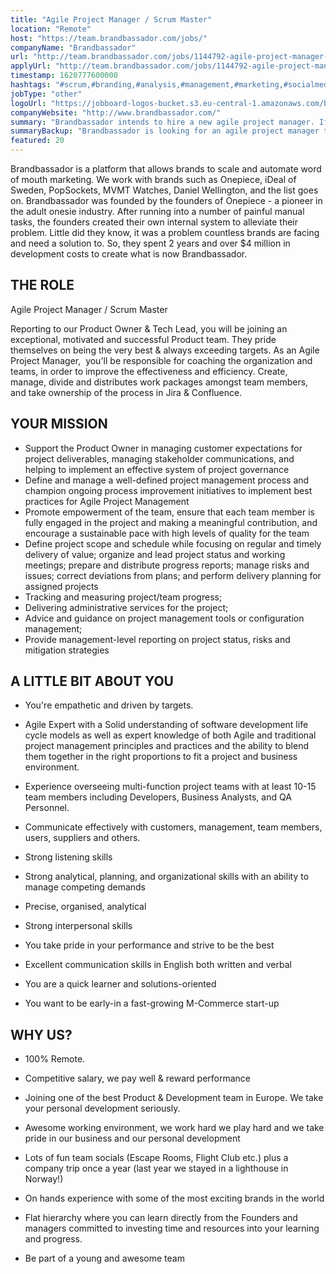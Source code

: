 ```yaml
---
title: "Agile Project Manager / Scrum Master"
location: "Remote"
host: "https://team.brandbassador.com/jobs/"
companyName: "Brandbassador"
url: "http://team.brandbassador.com/jobs/1144792-agile-project-manager-scrum-master"
applyUrl: "http://team.brandbassador.com/jobs/1144792-agile-project-manager-scrum-master/applications/new?"
timestamp: 1620777600000
hashtags: "#scrum,#branding,#analysis,#management,#marketing,#socialmedia,#jira,#office,#English"
jobType: "other"
logoUrl: "https://jobboard-logos-bucket.s3.eu-central-1.amazonaws.com/brandbassador"
companyWebsite: "http://www.brandbassador.com/"
summary: "Brandbassador intends to hire a new agile project manager. If you have 2 years and over $4 million in development costs to create what is now Brandbassador, consider applying."
summaryBackup: "Brandbassador is looking for an agile project manager that has experience in: #scrum, #branding, #analysis."
featured: 20
---
```


Brandbassador is a platform that allows brands to scale and automate word of mouth marketing. We work with brands such as Onepiece, iDeal of Sweden, PopSockets, MVMT Watches, Daniel Wellington, and the list goes on. Brandbassador was founded by the founders of Onepiece - a pioneer in the adult onesie industry. After running into a number of painful manual tasks, the founders created their own internal system to alleviate their problem. Little did they know, it was a problem countless brands are facing and need a solution to. So, they spent 2 years and over $4 million in development costs to create what is now Brandbassador.

## THE ROLE

Agile Project Manager / Scrum Master

Reporting to our Product Owner & Tech Lead, you will be joining an exceptional, motivated and successful Product team. They pride themselves on being the very best & always exceeding targets. As an Agile Project Manager,  you'll be responsible for coaching the organization and teams, in order to improve the effectiveness and efficiency. Create, manage, divide and distributes work packages amongst team members, and take ownership of the process in Jira & Confluence.

## YOUR MISSION

*   Support the Product Owner in managing customer expectations for project deliverables, managing stakeholder communications, and helping to implement an effective system of project governance
*   Define and manage a well-defined project management process and champion ongoing process improvement initiatives to implement best practices for Agile Project Management
*   Promote empowerment of the team, ensure that each team member is fully engaged in the project and making a meaningful contribution, and encourage a sustainable pace with high levels of quality for the team
*   Define project scope and schedule while focusing on regular and timely delivery of value; organize and lead project status and working meetings; prepare and distribute progress reports; manage risks and issues; correct deviations from plans; and perform delivery planning for assigned projects
*   Tracking and measuring project/team progress;
*   Delivering administrative services for the project;
*   Advice and guidance on project management tools or configuration management;
*   Provide management-level reporting on project status, risks and mitigation strategies

## A LITTLE BIT ABOUT YOU

*   You're empathetic and driven by targets.
*   Agile Expert with a Solid understanding of software development life cycle models as well as expert knowledge of both Agile and traditional project management principles and practices and the ability to blend them together in the right proportions to fit a project and business environment.

*   Experience overseeing multi-function project teams with at least 10-15 team members including Developers, Business Analysts, and QA Personnel.
*   Communicate effectively with customers, management, team members, users, suppliers and others.
*   Strong listening skills
*   Strong analytical, planning, and organizational skills with an ability to manage competing demands
*   Precise, organised, analytical
*   Strong interpersonal skills
*   You take pride in your performance and strive to be the best
*   Excellent communication skills in English both written and verbal
*   You are a quick learner and solutions-oriented
*   You want to be early-in a fast-growing M-Commerce start-up

## WHY US?

*   100% Remote.

*   Competitive salary, we pay well & reward performance
*   Joining one of the best Product & Development team in Europe. We take your personal development seriously.

*   Awesome working environment, we work hard we play hard and we take pride in our business and our personal development

*   Lots of fun team socials (Escape Rooms, Flight Club etc.) plus a company trip once a year (last year we stayed in a lighthouse in Norway!) 
*   On hands experience with some of the most exciting brands in the world
*   Flat hierarchy where you can learn directly from the Founders and managers committed to investing time and resources into your learning and progress.
*   Be part of a young and awesome team
